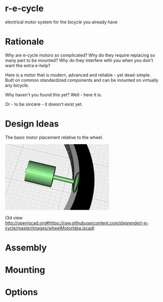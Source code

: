 # r-e-cycle
electrical motor system for the bicycle you already have

# Rationale

Why are e-cycle motors so complicated? Why do they require replacing so many part to be mounted?
Why do they interfere with you when you don't want the extra e-help?

Here is a motor that is modern, advanced and reliable - yet dead-simple. Built on common standardized components and can be mounted on virtually any bicycle.

Why haven't you found this yet? Well - here it is.

Or - to be sincere - it doesn't exist yet.

# Design Ideas

The basic motor placement relative to the wheel.

![motor wheel driving arrangement](images/wheel-motor.png)

(3d view http://openjscad.org#https://raw.githubusercontent.com/dagrende/r-e-cycle/master/images/wheelMotorIdea.jscad)

# Assembly

# Mounting

# Options
